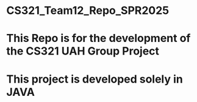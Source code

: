 # CS321_Team12_Repo_SPR2025
# This Repo is for the development of the CS321 UAH Group Project
# This project is developed solely in JAVA
